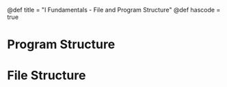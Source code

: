 @def title = "I Fundamentals - File and Program Structure"
@def hascode = true

# Program Structure

# File Structure

